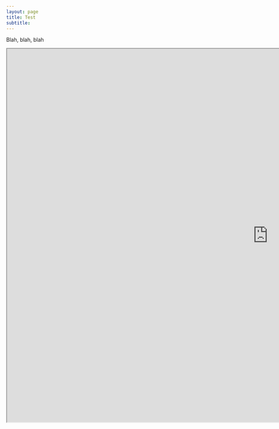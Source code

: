 ```yaml
---
layout: page
title: Test
subtitle:
---
```


Blah, blah, blah

<iframe src="https://billpetti.shinyapps.io/edge_shiny/" width="1400px" height="1000px"></iframe>
